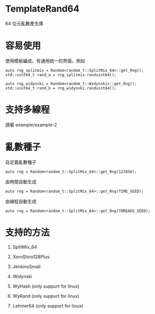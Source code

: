 # TemplateRand64
64 位元亂數產生庫

# 容易使用
使用模板編成，有通用統一的界面，例如

    auto rng_splitmix = Random<random_t::SplitMix_64>::get_Rng();
    std::uint64_t rand_a = rng_splitmix.randuint64();
    
    auto rng_widynski = Random<random_t::Widynski>::get_Rng();
    std::uint64_t rand_b = rng_widynski.randuint64();
    
    
# 支持多線程
請看 example/example-2

# 亂數種子
自定義亂數種子

    auto rng = Random<random_t::SplitMix_64>::get_Rng(123456);
    
由時間自動生成

    auto rng = Random<random_t::SplitMix_64>::get_Rng(TIME_SEED);
     
由線程自動生成

    auto rng = Random<random_t::SplitMix_64>::get_Rng(THREADS_SEED);

# 支持的方法
1. SplitMix_64

2. XoroShiro128Plus

3. JenkinsSmall

4. Widynski

5. WyHash (only suppurt for linux)

6. WyRand (only suppurt for linux)

7. Lehmer64 (only suppurt for linux)
